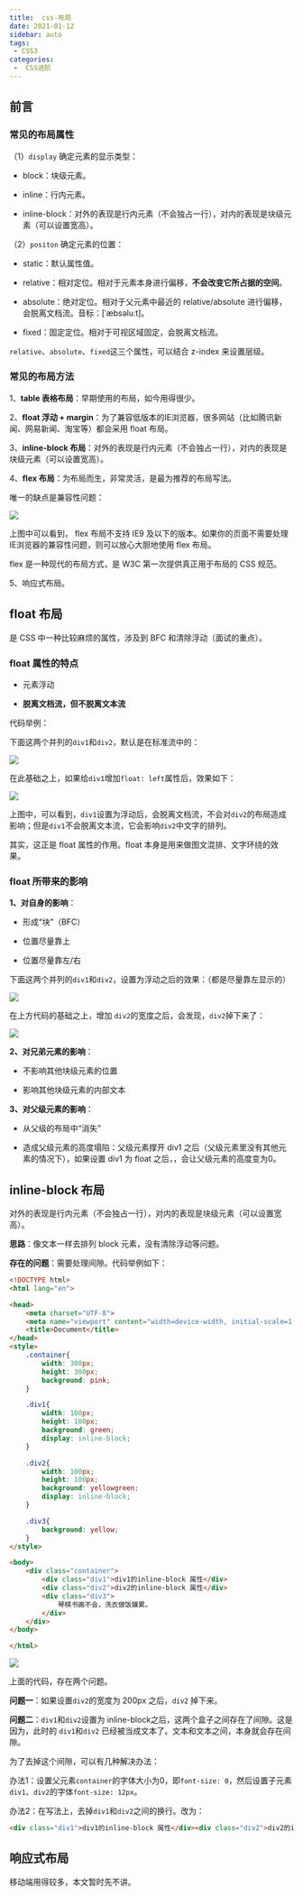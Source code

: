 ```yaml
---
title:  css-布局
date: 2021-01-12
sidebar: auto
tags:
 - CSS3
categories:
 -  CSS进阶
---
```

## 前言

### 常见的布局属性

（1）`display` 确定元素的显示类型：

- block：块级元素。

- inline：行内元素。

- inline-block：对外的表现是行内元素（不会独占一行），对内的表现是块级元素（可以设置宽高）。

（2）`positon` 确定元素的位置：

- static：默认属性值。

- relative：相对定位。相对于元素本身进行偏移，**不会改变它所占据的空间**。

- absolute：绝对定位。相对于父元素中最近的 relative/absolute 进行偏移，会脱离文档流。音标：[ˈæbsəluːt]。

- fixed：固定定位。相对于可视区域固定，会脱离文档流。

`relative`、`absolute`、`fixed`这三个属性，可以结合 z-index 来设置层级。

### 常见的布局方法

1、**table 表格布局**：早期使用的布局，如今用得很少。

2、**float 浮动 + margin**：为了兼容低版本的IE浏览器，很多网站（比如腾讯新闻、网易新闻、淘宝等）都会采用 float 布局。

3、**inline-block 布局**：对外的表现是行内元素（不会独占一行），对内的表现是块级元素（可以设置宽高）。

4、**flex 布局**：为布局而生，非常灵活，是最为推荐的布局写法。

唯一的缺点是兼容性问题：

![](http://img.smyhvae.com/20191005_1200.png)

上图中可以看到， flex 布局不支持 IE9 及以下的版本。如果你的页面不需要处理 IE浏览器的兼容性问题，则可以放心大胆地使用 flex 布局。

flex 是一种现代的布局方式，是 W3C 第一次提供真正用于布局的 CSS 规范。

5、响应式布局。

## float 布局

是 CSS 中一种比较麻烦的属性，涉及到 BFC 和清除浮动（面试的重点）。

### float 属性的特点

- 元素浮动

- **脱离文档流，但不脱离文本流**

代码举例：

下面这两个并列的`div1`和`div2`，默认是在标准流中的：

![](http://img.smyhvae.com/20191005_2029.png)

在此基础之上，如果给`div1`增加`float: left`属性后，效果如下：

![](http://img.smyhvae.com/20191005_2037.png)

上图中，可以看到，`div1`设置为浮动后，会脱离文档流，不会对`div2`的布局造成影响；但是`div1`不会脱离文本流，它会影响`div2`中文字的排列。

其实，这正是 float 属性的作用。float 本身是用来做图文混排、文字环绕的效果。

### float 所带来的影响

**1、对自身的影响**：

- 形成“块”（BFC）

- 位置尽量靠上

- 位置尽量靠左/右

下面这两个并列的`div1`和`div2`，设置为浮动之后的效果：（都是尽量靠左显示的）

![](http://img.smyhvae.com/20191005_2130.png)

在上方代码的基础之上，增加 `div2`的宽度之后，会发现，`div2`掉下来了：

![](http://img.smyhvae.com/20191005_2135.png)

**2、对兄弟元素的影响**：

- 不影响其他块级元素的位置

- 影响其他块级元素的内部文本

**3、对父级元素的影响**：

- 从父级的布局中“消失”

- 造成父级元素的高度塌陷：父级元素撑开 div1 之后（父级元素里没有其他元素的情况下），如果设置 div1 为 float 之后，，会让父级元素的高度变为0。

## inline-block 布局

对外的表现是行内元素（不会独占一行），对内的表现是块级元素（可以设置宽高）。

**思路**：像文本一样去排列 block 元素，没有清除浮动等问题。

**存在的问题**：需要处理间隙。代码举例如下：

```html
<!DOCTYPE html>
<html lang="en">

<head>
	<meta charset="UTF-8">
	<meta name="viewport" content="width=device-width, initial-scale=1.0">
	<title>Document</title>
</head>
<style>
	.container{
		width: 300px;
		height: 300px;
		background: pink;
	}

	.div1{
		width: 100px;
		height: 100px;
		background: green;
		display: inline-block;
	}

	.div2{
		width: 100px;
		height: 100px;
		background: yellowgreen;
		display: inline-block;
	}

	.div3{
		background: yellow;
	}
</style>

<body>
	<div class="container">
		<div class="div1">div1的inline-block 属性</div>
		<div class="div2">div2的inline-block 属性</div>
		<div class="div3">
			琴棋书画不会，洗衣做饭嫌累。
		</div>
	</div>
</body>

</html>
```

![](http://img.smyhvae.com/20191005_2200.png)

上面的代码，存在两个问题。

**问题一**：如果设置`div2`的宽度为 200px 之后，`div2` 掉下来。

**问题二**：`div1`和`div2`设置为 inline-block之后，这两个盒子之间存在了间隙。这是因为，此时的 `div1`和`div2` 已经被当成文本了。文本和文本之间，本身就会存在间隙。

为了去掉这个间隙，可以有几种解决办法：

办法1：设置父元素`container`的字体大小为0，即`font-size: 0`，然后设置子元素 `div1`、`div2`的字体`font-size: 12px`。

办法2：在写法上，去掉`div1`和`div2`之间的换行。改为：

```html
<div class="div1">div1的inline-block 属性</div><div class="div2">div2的inline-block 属性</div>
```

## 响应式布局

移动端用得较多，本文暂时先不讲。


